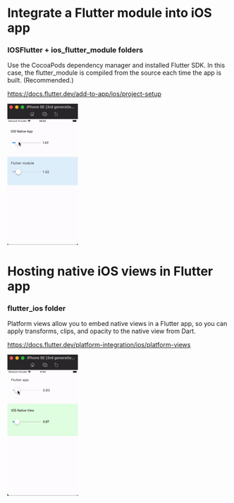 
# Integrate a Flutter module into iOS app
### IOSFlutter + ios_flutter_module folders

Use the CocoaPods dependency manager and installed Flutter SDK. In this case, the flutter_module is compiled from the source each time the app is built. (Recommended.)

https://docs.flutter.dev/add-to-app/ios/project-setup

<img src="v1.gif" height="320" width="160"/>  

# Hosting native iOS views in Flutter app
### flutter_ios folder

Platform views allow you to embed native views in a Flutter app, so you can apply transforms, clips, and opacity to the native view from Dart.  

https://docs.flutter.dev/platform-integration/ios/platform-views

<img src="v2.gif" height="320" width="160"/>  